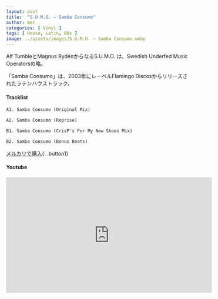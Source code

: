 ```yaml
---
layout: post
title:  "S.U.M.O. – Samba Consumo"
author: mmr
categories: [ Vinyl ]
tags: [ House, Latin, 00s ]
image: ../assets/images/S.U.M.O. – Samba Consumo.webp
---
```


Alf TumbleとMagnus RydénからなるS.U.M.O. は、Swedish Underfed Music Operatorsの略。

「Samba Consumo」は、2003年にレーベルFlamingo Discosからリリースされたラテンハウストラック。

#### Tracklist
```md
A1. Samba Consumo (Original Mix)

A2. Samba Consumo (Reprise)

B1. Samba Consumo (CrisP's For My New Shoes Mix)

B2. Samba Consumo (Bonus Beats)
```

[メルカリで購入](https://jp.mercari.com/item/m71260292773?afid=6142608987){: .button1}

#### Youtube
<iframe width="560" height="315" src="https://www.youtube.com/embed/QI6MXHbWkHM?si=23g82B4lT1uZW-Hn" title="YouTube video player" frameborder="0" allow="accelerometer; autoplay; clipboard-write; encrypted-media; gyroscope; picture-in-picture; web-share" referrerpolicy="strict-origin-when-cross-origin" allowfullscreen></iframe>
